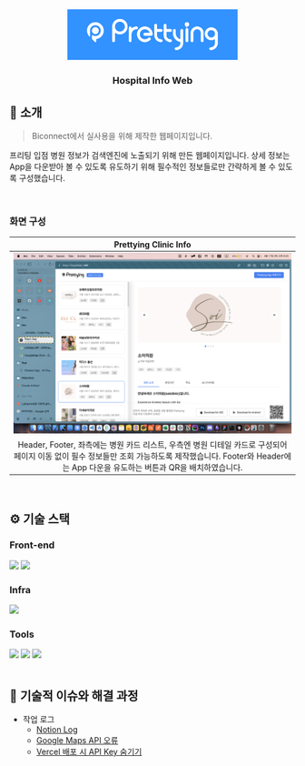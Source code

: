 <div align="center">

<!-- logo -->
<img src="/public/images/logo1.png" width="300"/>

### Hospital Info Web

</div> 

## 📝 소개
> Biconnect에서 실사용을 위해 제작한 웹페이지입니다.

프리팅 입점 병원 정보가 검색엔진에 노출되기 위해 만든 웹페이지입니다.
상세 정보는 App을 다운받아 볼 수 있도록 유도하기 위해 필수적인 정보들로만 간략하게 볼 수 있도록 구성했습니다.

<br />

### 화면 구성
|Prettying Clinic Info|
|:---:|
|<img src="/public/images/exscreen.png" width="600"/>|
|Header, Footer, 좌측에는 병원 카드 리스트, 우측엔 병원 디테일 카드로 구성되어 페이지 이동 없이 필수 정보들만 조회 가능하도록 제작했습니다. Footer와 Header에는 App 다운을 유도하는 버튼과 QR을 배치하였습니다.|

<br />

## ⚙ 기술 스택
### Front-end
<div>
<img src="https://github.com/yewon-Noh/readme-template/blob/main/skills/JavaScript.png?raw=true" width="80">
<img src="https://github.com/yewon-Noh/readme-template/blob/main/skills/React.png?raw=true" width="80">
</div>

### Infra
<div>
<img src="https://github.com/yewon-Noh/readme-template/blob/main/skills/AWSEC2.png?raw=true" width="80">
</div>

### Tools
<div>
<img src="https://github.com/yewon-Noh/readme-template/blob/main/skills/Github.png?raw=true" width="80">
<img src="https://github.com/yewon-Noh/readme-template/blob/main/skills/Notion.png?raw=true" width="80">
<img src="https://github.com/yewon-Noh/readme-template/blob/main/skills/Figma.png?raw=true" width="80">
</div>

<br />

## 🤔 기술적 이슈와 해결 과정
- 작업 로그
    - [Notion Log](https://curved-cobalt-671.notion.site/net-Hospital-Info-1d03c4f03a73800fa5baca6be89e55fb?pvs=4)
    - [Google Maps API 오류](https://xia-it.tistory.com/153)
    - [Vercel 배포 시 API Key 숨기기](https://xia-it.tistory.com/154)
    